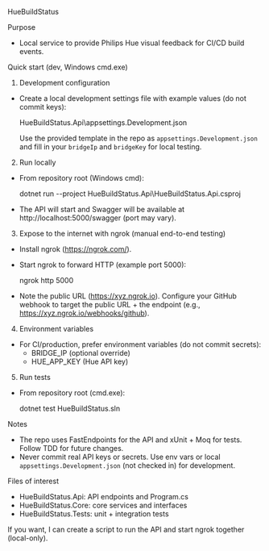 HueBuildStatus

Purpose
- Local service to provide Philips Hue visual feedback for CI/CD build events.

Quick start (dev, Windows cmd.exe)

1) Development configuration
- Create a local development settings file with example values (do not commit keys):

  HueBuildStatus.Api\appsettings.Development.json

  Use the provided template in the repo as `appsettings.Development.json` and fill in your `bridgeIp` and `bridgeKey` for local testing.

2) Run locally
- From repository root (Windows cmd):

  dotnet run --project HueBuildStatus.Api\HueBuildStatus.Api.csproj

- The API will start and Swagger will be available at http://localhost:5000/swagger (port may vary).

3) Expose to the internet with ngrok (manual end-to-end testing)
- Install ngrok (https://ngrok.com/).
- Start ngrok to forward HTTP (example port 5000):

  ngrok http 5000

- Note the public URL (https://xyz.ngrok.io). Configure your GitHub webhook to target the public URL + the endpoint (e.g., https://xyz.ngrok.io/webhooks/github).

4) Environment variables
- For CI/production, prefer environment variables (do not commit secrets):
  - BRIDGE_IP (optional override)
  - HUE_APP_KEY (Hue API key)

5) Run tests
- From repository root (cmd.exe):

  dotnet test HueBuildStatus.sln

Notes
- The repo uses FastEndpoints for the API and xUnit + Moq for tests. Follow TDD for future changes.
- Never commit real API keys or secrets. Use env vars or local `appsettings.Development.json` (not checked in) for development.

Files of interest
- HueBuildStatus.Api: API endpoints and Program.cs
- HueBuildStatus.Core: core services and interfaces
- HueBuildStatus.Tests: unit + integration tests

If you want, I can create a script to run the API and start ngrok together (local-only).